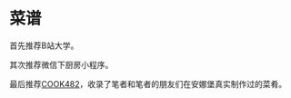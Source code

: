 # 菜谱

首先推荐B站大学。

其次推荐微信下厨房小程序。

最后推荐[COOK482](https://cook482.github.io/)，收录了笔者和笔者的朋友们在安娜堡真实制作过的菜肴。

